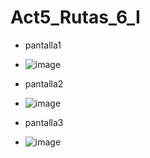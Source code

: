 # Act5_Rutas_6_I

- pantalla1
- ![image](https://github.com/user-attachments/assets/35b0e4fc-c97b-4264-aa37-24644784b5f4)

- pantalla2
- ![image](https://github.com/user-attachments/assets/9e09d986-ea72-4e88-a019-515e20586f91)

- pantalla3
- ![image](https://github.com/user-attachments/assets/b60b4ba5-297f-4102-b5ca-d1ada52e4c6b)


